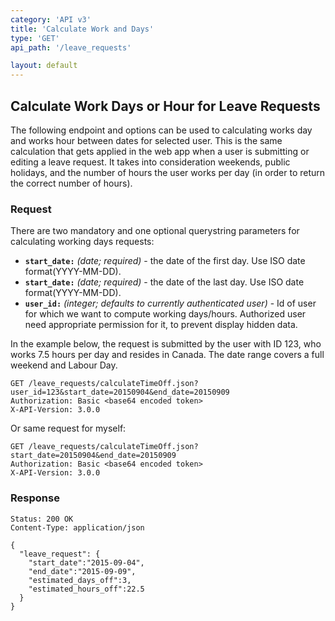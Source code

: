 ```yaml
---
category: 'API v3' 
title: 'Calculate Work and Days'
type: 'GET'
api_path: '/leave_requests'

layout: default
---
```


## Calculate Work Days or Hour for Leave Requests

The following endpoint and options can be used to calculating works day and works hour between dates for selected user.
This is the same calculation that gets applied in the web app when a user is submitting or editing a leave request. 
It takes into consideration weekends, public holidays, and the number of hours the user works per day (in order to return the correct number of hours).

### Request

There are two mandatory and one optional querystring parameters for calculating working days requests:

 - **`start_date:`** *(date; required)* - the date of the first day. Use ISO date format(YYYY-MM-DD).
 - **`start_date:`** *(date; required)* - the date of the last day. Use ISO date format(YYYY-MM-DD). 
 - **`user_id:`** *(integer; defaults to currently authenticated user)* - Id of user for which we want to compute working days/hours. Authorized user need appropriate permission for it, to prevent display hidden data. 

In the example below, the request is submitted by the user with ID 123, who works 7.5 hours per day and resides in Canada.
The date range covers a full weekend and Labour Day.

```
GET /leave_requests/calculateTimeOff.json?user_id=123&start_date=20150904&end_date=20150909
Authorization: Basic <base64 encoded token> 
X-API-Version: 3.0.0
```

Or same request for myself:

```
GET /leave_requests/calculateTimeOff.json?start_date=20150904&end_date=20150909
Authorization: Basic <base64 encoded token> 
X-API-Version: 3.0.0
```

### Response
```
Status: 200 OK
Content-Type: application/json
```

```
{
  "leave_request": {
    "start_date":"2015-09-04",
    "end_date":"2015-09-09",
    "estimated_days_off":3,
    "estimated_hours_off":22.5
  }
}
```
